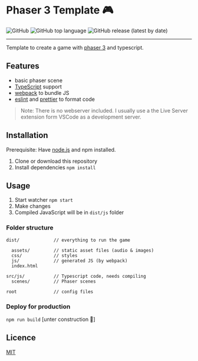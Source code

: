 # Phaser 3 Template 🎮

![GitHub](https://img.shields.io/github/license/pixel-fabian/phaser-blueprint?style=flat-square)
![GitHub top language](https://img.shields.io/github/languages/top/pixel-fabian/phaser-blueprint?style=flat-square)
![GitHub release (latest by date)](https://img.shields.io/github/v/release/pixel-fabian/phaser-blueprint?style=flat-square)

---

Template to create a game with [phaser 3](https://phaser.io/) and typescript.

## Features

 - basic phaser scene
 - [TypeScript](https://www.typescriptlang.org/) support
 - [webpack](https://webpack.js.org/) to bundle JS
 - [eslint](https://eslint.org/) and [prettier](https://prettier.io/) to format code

 > Note: There is no webserver included. I usually use a the Live Server extension form VSCode as a development server.

## Installation

Prerequisite: Have [node.js](https://nodejs.org) and npm installed.

1. Clone or download this repository
2. Install dependencies ```npm install```

## Usage

1. Start watcher ```npm start```
2. Make changes
3. Compiled JavaScript will be in ```dist/js``` folder

### Folder structure

```
dist/             // everything to run the game

  assets/         // static asset files (audio & images)
  css/            // styles
  js/             // generated JS (by webpack)
  index.html      
```

```
src/js/           // Typescript code, needs compiling
  scenes/         // Phaser scenes
```

```
root              // config files
```

### Deploy for production

```npm run build``` [unter construction 🚧]

## Licence

[MIT](/LICENSE)